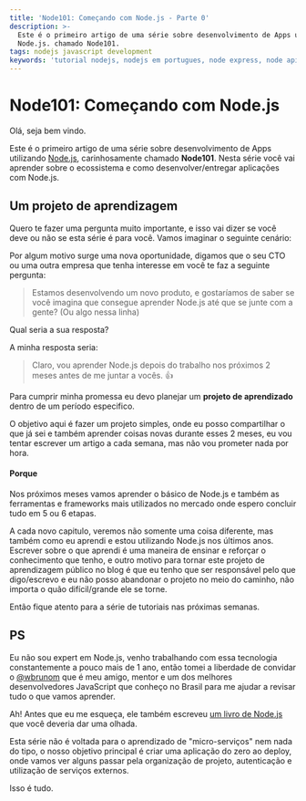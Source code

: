 ```yaml
---
title: 'Node101: Começando com Node.js - Parte 0'
description: >-
  Este é o primeiro artigo de uma série sobre desenvolvimento de Apps utilizando
  Node.js. chamado Node101.
tags: nodejs javascript development
keywords: 'tutorial nodejs, nodejs em portugues, node express, node api'
---
```

# Node101: Começando com Node.js

Olá, seja bem vindo.

Este é o primeiro artigo de uma série sobre desenvolvimento de Apps utilizando [Node.js](https://nodejs.org/en/), carinhosamente chamado **Node101**. Nesta série você vai aprender sobre o ecossistema e como desenvolver/entregar aplicações com Node.js.

## Um projeto de aprendizagem

Quero te fazer uma pergunta muito importante, e isso vai dizer se você deve ou não se esta série é para você. Vamos imaginar o seguinte cenário:

Por algum motivo surge uma nova oportunidade, digamos que o seu CTO ou uma outra empresa que tenha interesse em você te faz a seguinte pergunta:

> Estamos desenvolvendo um novo produto, e gostaríamos de saber se você imagina que consegue aprender Node.js até que se junte com a gente? (Ou algo nessa linha)

Qual seria a sua resposta?

A minha resposta seria: 

> Claro, vou aprender Node.js depois do trabalho nos próximos 2 meses antes de me juntar a vocês. 👍

Para cumprir minha promessa eu devo planejar um **projeto de aprendizado** dentro de um período especifico.

O objetivo aqui é fazer um projeto simples, onde eu posso compartilhar o que já sei e também aprender coisas novas durante esses 2 meses, eu vou tentar escrever um artigo a cada semana, mas não vou prometer nada por hora.

#### Porque

Nos próximos meses vamos aprender o básico de Node.js e também as ferramentas e frameworks mais utilizados no mercado onde espero concluir tudo em 5 ou 6 etapas.

A cada novo capitulo, veremos não somente uma coisa diferente, mas também como eu aprendi e estou utilizando Node.js nos últimos anos. Escrever sobre o que aprendi é uma maneira de ensinar e reforçar o conhecimento que tenho, e outro motivo para tornar este projeto de aprendizagem público no blog é que eu tenho que ser responsável pelo que digo/escrevo e eu não posso abandonar o projeto no meio do caminho, não importa o quão difícil/grande ele se torne.

Então fique atento para a série de tutoriais nas próximas semanas.

## PS

Eu não sou expert em Node.js, venho trabalhando com essa tecnologia constantemente a pouco mais de 1 ano, então tomei a liberdade de convidar o [@wbrunom](https://twitter.com/wbrunom) que é meu amigo, mentor e um dos melhores desenvolvedores JavaScript que conheço no Brasil  para me ajudar a revisar tudo o que vamos aprender.

Ah! Antes que eu me esqueça, ele também escreveu [um livro de Node.js](http://www.novatec.com.br/livros/nodejs/) que você deveria dar uma olhada.

Esta série não é voltada para o aprendizado de "micro-serviços" nem nada do tipo, o nosso objetivo principal é criar uma aplicação do zero ao deploy, onde vamos ver alguns passar pela organização de projeto, autenticação e utilização de serviços externos.

Isso é tudo.
